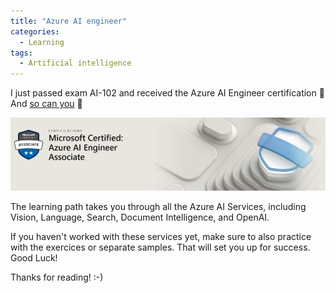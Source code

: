 ```yaml
---
title: "Azure AI engineer"
categories:
  - Learning
tags:
  - Artificial intelligence
---
```


I just passed exam AI-102 and received the Azure AI Engineer certification 🎉 And [so can you](https://learn.microsoft.com/credentials/certifications/azure-ai-engineer/) 🙂

![img](../assets/images/2023-08-18-azure-ai-engineer.jpg)

The learning path takes you through all the Azure AI Services, including Vision, Language, Search, Document Intelligence, and OpenAI. 

If you haven't worked with these services yet, make sure to also practice with the exercices or separate samples. That will set you up for success. Good Luck!

Thanks for reading! :-)
